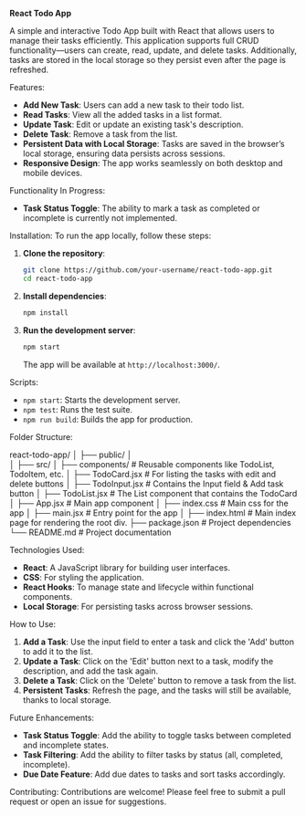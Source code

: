 **********React Todo App**********

A simple and interactive Todo App built with React that allows users to manage their tasks efficiently. This application supports full CRUD functionality—users can create, read, update, and delete tasks. Additionally, tasks are stored in the local storage so they persist even after the page is refreshed.

Features:
- **Add New Task**: Users can add a new task to their todo list.
- **Read Tasks**: View all the added tasks in a list format.
- **Update Task**: Edit or update an existing task's description.
- **Delete Task**: Remove a task from the list.
- **Persistent Data with Local Storage**: Tasks are saved in the browser’s local storage, ensuring data persists across sessions.
- **Responsive Design**: The app works seamlessly on both desktop and mobile devices.

Functionality In Progress:
- **Task Status Toggle**: The ability to mark a task as completed or incomplete is currently not implemented.

Installation:
To run the app locally, follow these steps:

1. **Clone the repository**:

   ```bash
   git clone https://github.com/your-username/react-todo-app.git
   cd react-todo-app
   ```

2. **Install dependencies**:

   ```bash
   npm install
   ```

3. **Run the development server**:

   ```bash
   npm start
   ```
   The app will be available at `http://localhost:3000/`.

Scripts:
- `npm start`: Starts the development server.
- `npm test`: Runs the test suite.
- `npm run build`: Builds the app for production.

Folder Structure:

react-todo-app/
│
├── public/
│   
│
├── src/
│   ├── components/       # Reusable components like TodoList, TodoItem, etc. 
│   	├── TodoCard.jsx            # For listing the tasks with edit and delete buttons
│   	├── TodoInput.jsx           # Contains the Input field & Add task button
│   	├── TodoList.jsx              # The List component that contains the TodoCard
│   ├── App.jsx            # Main app component
│   ├── index.css          # Main css for the app
│   ├── main.jsx          # Entry point for the app
│
├── index.html          # Main index page for rendering the root div.
├── package.json          # Project dependencies
└── README.md             # Project documentation

Technologies Used:

- **React**: A JavaScript library for building user interfaces.
- **CSS**: For styling the application.
- **React Hooks**: To manage state and lifecycle within functional components.
- **Local Storage**: For persisting tasks across browser sessions.

How to Use:
1. **Add a Task**: Use the input field to enter a task and click the 'Add' button to add it to the list.
2. **Update a Task**: Click on the 'Edit' button next to a task, modify the description, and add the task again.
3. **Delete a Task**: Click on the 'Delete' button to remove a task from the list.
4. **Persistent Tasks**: Refresh the page, and the tasks will still be available, thanks to local storage.

Future Enhancements:
- **Task Status Toggle**: Add the ability to toggle tasks between completed and incomplete states.
- **Task Filtering**: Add the ability to filter tasks by status (all, completed, incomplete).
- **Due Date Feature**: Add due dates to tasks and sort tasks accordingly.

Contributing:
Contributions are welcome! Please feel free to submit a pull request or open an issue for suggestions.


